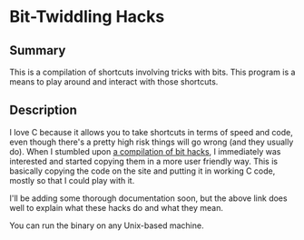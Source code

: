 # Bit-Twiddling Hacks #

## Summary ##

This is a compilation of shortcuts involving tricks with bits. This program is a means to play around and interact with those shortcuts.

## Description ##

I love C because it allows you to take shortcuts in terms of speed and code, even though there's a pretty high risk things will go wrong (and they usually do). When I stumbled upon [a compilation of bit hacks](http://www-graphics.stanford.edu/~seander/bithacks.html), I immediately was interested and started copying them in a more user friendly way. This is basically copying the code on the site and putting it in working C code, mostly so that I could play with it. 

I'll be adding some thorough documentation soon, but the above link does well to explain what these hacks do and what they mean. 

You can run the binary on any Unix-based machine.